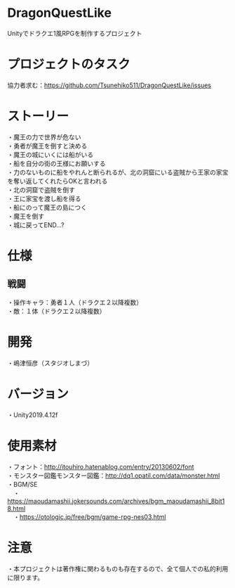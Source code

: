 # DragonQuestLike
Unityでドラクエ1風RPGを制作するプロジェクト

# プロジェクトのタスク
協力者求む：https://github.com/Tsunehiko511/DragonQuestLike/issues

# ストーリー
・魔王の力で世界が危ない  
・勇者が魔王を倒すと決める  
・魔王の城にいくには船がいる  
・船を自分の街の王様にお願いする  
・力のないものに船をやれんと断られるが、北の洞窟にいる盗賊から王家の家宝を奪い返してくれたらOKと言われる  
・北の洞窟で盗賊を倒す  
・王に家宝を渡し船を得る  
・船にのって魔王の島につく  
・魔王を倒す  
・城に戻ってEND...?

# 仕様
## 戦闘
・操作キャラ：勇者１人（ドラクエ２以降複数）  
・敵：１体（ドラクエ２以降複数）  

# 開発
・嶋津恒彦（スタジオしまづ）

# バージョン
・Unity2019.4.12f

# 使用素材
・フォント：http://itouhiro.hatenablog.com/entry/20130602/font  
・モンスター図鑑モンスター図鑑：http://dq1.opatil.com/data/monster.html  
・BGM/SE  
　・https://maoudamashii.jokersounds.com/archives/bgm_maoudamashii_8bit18.html  
　・https://otologic.jp/free/bgm/game-rpg-nes03.html  

# 注意
・本プロジェクトは著作権に関わるものも存在するので、全て個人での私的利用に限ります。
